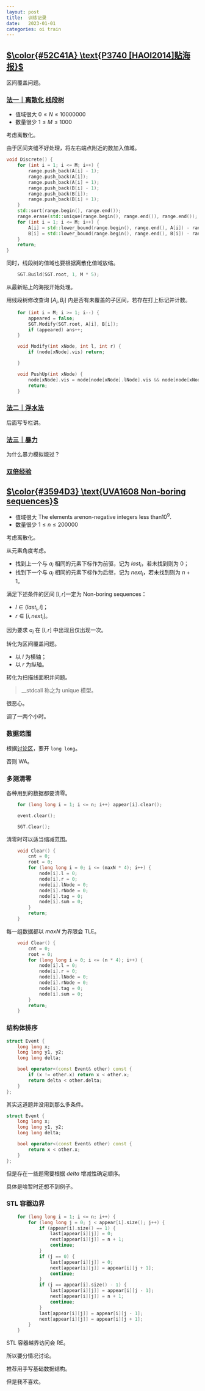 ```yaml
---
layout: post
title:  训练记录
date:   2023-01-01
categories: oi train
---
```


## [$\color{#52C41A} \text{P3740 [HAOI2014]贴海报}$](https://www.luogu.com.cn/problem/P3740)

区间覆盖问题。

### [法一｜离散化 线段树](https://www.luogu.com.cn/record/98426636)

* 值域很大 $0 \le N \le 10000000$
* 数量很少 $1 \le M \le 1000$

考虑离散化。

由于区间夹缝不好处理，将左右端点附近的数加入值域。

```cpp
void Discrete() {
    for (int i = 1; i <= M; i++) {
        range.push_back(A[i] - 1);
        range.push_back(A[i]);
        range.push_back(A[i] + 1);
        range.push_back(B[i] - 1);
        range.push_back(B[i]);
        range.push_back(B[i] + 1);
    }
    std::sort(range.begin(), range.end());
    range.erase(std::unique(range.begin(), range.end()), range.end());
    for (int i = 1; i <= M; i++) {
        A[i] = std::lower_bound(range.begin(), range.end(), A[i]) - range.begin();
        B[i] = std::lower_bound(range.begin(), range.end(), B[i]) - range.begin();
    }
    return;
}
```

同时，线段树的值域也要根据离散化值域放缩。

```cpp
    SGT.Build(SGT.root, 1, M * 5);
```

从最新贴上的海报开始处理。

用线段树修改查询 $[A_i, B_i]$ 内是否有未覆盖的子区间，若存在打上标记并计数。

```cpp
    for (int i = M; i >= 1; i--) {
        appeared = false;
        SGT.Modify(SGT.root, A[i], B[i]);
        if (appeared) ans++;
    }
```

```cpp
    void Modify(int xNode, int l, int r) {
        if (node[xNode].vis) return;

    }
```

```cpp
    void PushUp(int xNode) {
        node[xNode].vis = node[node[xNode].lNode].vis && node[node[xNode].rNode].vis;
        return;
    }
```

### [法二｜浮水法](https://www.luogu.com.cn/record/98419086)

后面写专栏讲。

### [法三｜暴力](https://www.luogu.com.cn/record/98417841)

为什么暴力模拟能过？

### [双倍经验](https://www.luogu.com.cn/problem/UVA10587)

## [$\color{#3594D3} \text{UVA1608 Non-boring sequences}$](https://www.luogu.com.cn/problem/UVA1608)

* 值域很大 $\text{The elements arenon-negative integers less than} 10^9.$
* 数量很少 $1 \le n \le 200000$

考虑离散化。

从元素角度考虑。

* 找到上一个与 $a_i$ 相同的元素下标作为前驱，记为 $last_i$，若未找到则为 $0$；
* 找到下一个与 $a_i$ 相同的元素下标作为后继，记为 $next_i$，若未找到则为 $n + 1$。

满足下述条件的区间 $[l, r]$一定为 $\text{Non-boring sequences}$：
* $l \in (last_i, i]$；
* $r \in [i, next_i]$。

因为要求 $a_i$ 在 $[l, r]$ 中出现且仅出现一次。

转化为区间覆盖问题。

* 以 $l$ 为横轴；
* 以 $r$ 为纵轴。

转化为扫描线面积并问题。

> __stdcall 称之为 $\text{unique}$ 模型。

很恶心。

调了一两个小时。

### 数据范围

根据[讨论区](https://www.luogu.com.cn/discuss/34178)，要开 `long long`。

否则 $\text{WA}$。

### 多测清零

各种用到的数据都要清零。

```cpp
    for (long long i = 1; i <= n; i++) appear[i].clear();
```

```cpp
    event.clear();
```

```cpp
    SGT.Clear();
```

清零时可以适当缩减范围。

```cpp
    void Clear() {
        cnt = 0;
        root = 0;
        for (long long i = 0; i <= (maxN * 4); i++) {
            node[i].l = 0;
            node[i].r = 0;
            node[i].lNode = 0;
            node[i].rNode = 0;
            node[i].tag = 0;
            node[i].sum = 0;
        }
        return;
    }
```

每一组数据都以 $maxN$ 为界限会 $\text{TLE}$。

```cpp
    void Clear() {
        cnt = 0;
        root = 0;
        for (long long i = 0; i <= (n * 4); i++) {
            node[i].l = 0;
            node[i].r = 0;
            node[i].lNode = 0;
            node[i].rNode = 0;
            node[i].tag = 0;
            node[i].sum = 0;
        }
        return;
    }
```

### 结构体排序

```cpp
struct Event {
    long long x;
    long long y1, y2;
    long long delta;

    bool operator<(const Event& other) const {
        if (x != other.x) return x < other.x;
        return delta < other.delta;
    }
};
```

其实这道题并没用到那么多条件。

```cpp
struct Event {
    long long x;
    long long y1, y2;
    long long delta;

    bool operator<(const Event& other) const {
        return x < other.x;
    }
};
```

但是存在一些题需要根据 $delta$ 增减性确定顺序。

具体是啥暂时还想不到例子。

### $\text{STL}$ 容器边界

```cpp
    for (long long i = 1; i <= n; i++) {
        for (long long j = 0; j < appear[i].size(); j++) {
            if (appear[i].size() == 1) {
                last[appear[i][j]] = 0;
                next[appear[i][j]] = n + 1;
                continue;
            }
            if (j == 0) {
                last[appear[i][j]] = 0;
                next[appear[i][j]] = appear[i][j + 1];
                continue;
            }
            if (j == appear[i].size() - 1) {
                last[appear[i][j]] = appear[i][j - 1];
                next[appear[i][j]] = n + 1;
                continue;
            }
            last[appear[i][j]] = appear[i][j - 1];
            next[appear[i][j]] = appear[i][j + 1];
        }
    }
```

$\text{STL}$ 容器越界访问会 $\text{RE}$。

所以要分情况讨论。

推荐用手写基础数据结构。

但是我不喜欢。